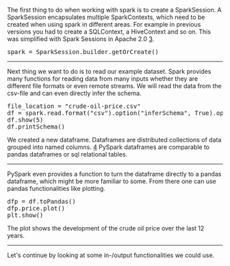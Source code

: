 The first thing to do when working with spark is to create a SparkSession.
A SparkSession encapsulates multiple SparkContexts, which need to be created when using spark in different areas.
For example in previous versions you had to create a SQLContext, a HiveContext and so on. This was simplified with Spark Sessions in Apache 2.0 [3](https://medium.com/@achilleus/spark-session-10d0d66d1d24). 

<pre class="file" data-target="clipboard">
spark = SparkSession.builder.getOrCreate()
</pre>

---

Next thing we want to do is to read our example dataset. Spark provides many functions for reading data from many inputs whether they are different file formats or even remote streams. 
We will read the data from the csv-file and can even directly infer the schema. 
<pre class="file" data-target="clipboard">
file_location = "crude-oil-price.csv"
df = spark.read.format("csv").option("inferSchema", True).option("header", True).load(file_location)
df.show(5)
df.printSchema()
</pre>
We created a new dataframe. Dataframes are distributed collections of data grouped into named columns. [4](https://spark.apache.org/docs/latest/api/python/reference/api/pyspark.sql.DataFrame.html)
PySpark dataframes are comparable to pandas dataframes or sql relational tables.

---

PySpark even provides a function to turn the dataframe directly to a pandas dataframe, which might be more familiar to some. From there one can use pandas functionalities like plotting.
<pre class="file" data-target="clipboard">
dfp = df.toPandas()
dfp.price.plot()
plt.show()
</pre>
The plot shows the development of the crude oil price over the last 12 years. 

---

Let's continue by looking at some in-/output functionalities we could use. 